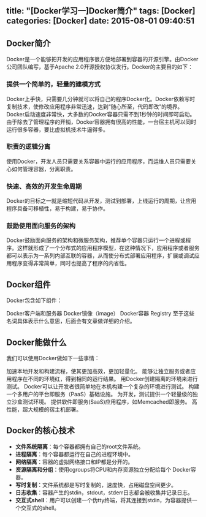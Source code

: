 title: "[Docker学习一]Docker简介"
tags: [Docker]
categories: [Docker]
date: 2015-08-01 09:40:51
---
## Docker简介

Docker是一个能够把开发的应用程序很方便地部署到容器的开源引擎。由Docker公司团队编写，基于Apache 2.0开源授权协议发行。Docker的主要目的如下：
<!--more-->
### 提供一个简单的，轻量的建模方式

Docker上手快，只需要几分钟就可以将自己的程序Docker化。Docker依赖写时复制技术，使修改应用程序非常迅速，达到“随心所至，代码即改”的境界。Docker启动速度非常快，大多数的Docker容器只需不到1秒钟的时间即可启动。由于除去了管理程序的开销，Docker容器拥有很高的性能，一台宿主机可以同时运行很多容器，要比虚拟机技术牛逼得多。

### 职责的逻辑分离

使用Docker，开发人员只需要关系容器中运行的应用程序，而运维人员只需要关心如何管理容器，分离职责。

### 快速、高效的开发生命周期

Docker的目标之一就是缩短代码从开发，测试到部署，上线运行的周期，让应用程序具备可移植性，易于构建，易于协作。

### 鼓励使用面向服务的架构

Docker鼓励面向服务的架构和微服务架构，推荐单个容器只运行一个进程或程序。这样就形成了一个分布式的应用程序模型，在这种情况下，应用程序或者服务都可以表示为一系列内部互联的容器，从而使分布式部署应用程序，扩展或调试应用程序变得非常简单，同时也提高了程序的内省性。

## Docker组件

Docker包含如下组件：

Docker客户端和服务器
Docker镜像（image）
Docker容器
Registry
至于这些名词具体表示什么意思，后面会有文章做详细的介绍。

## Docker能做什么

我们可以使用Docker做如下一些事情：

加速本地开发和构建流程，使其更加高效，更加轻量化。
能够让独立服务或者应用程序在不同的环境红，得到相同的运行结果。
用Docker创建隔离的环境来进行测试。
Docker可以让开发者很简单地在本机构建一个复杂的环境进行测试。
构建一个多用户的平台即服务（PaaS）基础设施。
为开发，测试提供一个轻量级的独立沙盒测试环境。
提供软件即服务(SaaS)应用程序，如Memcached即服务。
高性能，超大规模的宿主机部署。

## Docker的核心技术

* **文件系统隔离**：每个容器都拥有自己的root文件系统。
* **进程隔离**：每个容器都运行在自己的进程环境中。
* **网络隔离**：容器的虚拟网络接口和IP都是分开的。
* **资源隔离和分组**：使用cgroups将CPU和内存资源独立分配给每个 Docker容器。
* **写时复制**：文件系统都是写时复制的，速度快，占用磁盘空间更少。
* **日志收集**：容器产生的stdin，stdout，stderr日志都会被收集并记录日志。
* **交互式shell**：用户可以创建一个伪tty终端，将其连接到stdin，为容器提供一个交互式的shell。
